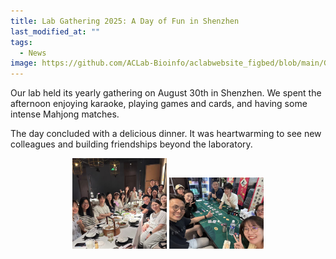```yaml
---
title: Lab Gathering 2025: A Day of Fun in Shenzhen
last_modified_at: ""
tags: 
  - News
image: https://github.com/ACLab-Bioinfo/aclabwebsite_figbed/blob/main/Gallery/2025-gathering.JPG?raw=true
---
```


Our lab held its yearly gathering on August 30th in Shenzhen. We spent the afternoon enjoying karaoke, playing games and cards, and having some intense Mahjong matches.

The day concluded with a delicious dinner. It was heartwarming to see new colleagues and building friendships beyond the laboratory.

<p align="center" width="60%">
    <img width="30%" src="https://github.com/ACLab-Bioinfo/aclabwebsite_figbed/blob/main/News/2025/gathering-1.JPG?raw=true">
    <img width="30%" src="https://github.com/ACLab-Bioinfo/aclabwebsite_figbed/blob/main/News/2025/gathering-2.JPG?raw=true">
</p>